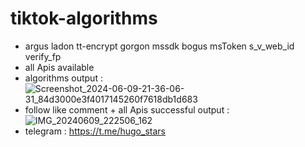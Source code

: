 # tiktok-algorithms
- argus ladon tt-encrypt gorgon mssdk bogus msToken s_v_web_id verify_fp
- all Apis available
- algorithms output : ![Screenshot_2024-06-09-21-36-06-31_84d3000e3f4017145260f7618db1d683](https://github.com/hugo-stars/tiktok-algorithms/assets/172190665/565dc005-6cf2-4afb-8b1a-02d0de4e0bf8)
- follow like comment + all Apis successful output : ![IMG_20240609_222506_162](https://github.com/hugo-stars/tiktok-algorithms/assets/172190665/44c513e9-6b26-46c8-843f-34896166543a)
- telegram : https://t.me/hugo_stars
